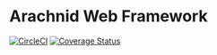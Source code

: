 # Arachnid Web Framework

[![CircleCI](https://circleci.com/gh/petejohanson/arachnid.svg?style=shield)](https://circleci.com/gh/petejohanson/arachnid) [![Coverage Status](https://coveralls.io/repos/github/petejohanson/arachnid/badge.svg?branch=master)](https://coveralls.io/github/petejohanson/arachnid?branch=master)